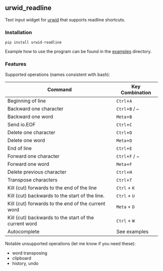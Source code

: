 urwid_readline
----

Text input widget for [urwid](https://github.com/urwid/urwid) that supports
readline shortcuts.

### Installation

`pip install urwid-readline`

Example how to use the program can be found in the
[examples](https://github.com/rr-/urwid_readline/blob/master/example/)
directory.

### Features

Supported operations (names consistent with bash):

| Command                                               | Key Combination    |
| ----------------------------------------------------- | ------------------ |
| Beginning of line                                     | `Ctrl`+`A`         |
| Backward one character                                | `Ctrl`+`B` / `←`   |
| Backward one word                                     | `Meta`+`B`         |
| Send io.EOF                                           | `Ctrl`+`C`         |
| Delete one character                                  | `Ctrl`+`D`         |
| Delete one word                                       | `Meta`+`D`         |
| End of line                                           | `Ctrl`+`E`         |
| Forward one character                                 | `Ctrl`+`F` / `→`   |
| Forward one word                                      | `Meta`+`F`         |
| Delete previous character                             | `Ctrl`+`H`         |
| Transpose characters                                  | `Ctrl`+`T`         |
| Kill (cut) forwards to the end of the line            | `Ctrl` + `K`       |
| Kill (cut) backwards to the start of the line.        | `Ctrl` + `U`       |
| Kill (cut) forwards to the end of the current word    | `Meta` + `D`       |
| Kill (cut) backwards to the start of the current word | `Ctrl` + `W`       |
| Autocomplete                                          | See examples       |

Notable unsupported operations (let me know if you need these):

- word transposing
- clipboard
- history, undo
